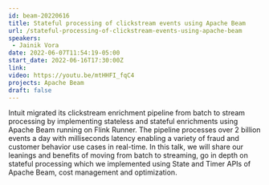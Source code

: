```yaml
---
id: beam-20220616
title: Stateful processing of clickstream events using Apache Beam
url: /stateful-processing-of-clickstream-events-using-apache-beam
speakers:
 - Jainik Vora
date: 2022-06-07T11:54:19-05:00
start_date: 2022-06-16T17:30:00Z
link:  
video: https://youtu.be/mtHHFI_fqC4
projects: Apache Beam
draft: false
---
```


Intuit migrated its clickstream enrichment pipeline from batch to stream processing by implementing stateless and stateful enrichments using Apache Beam running on Flink Runner. The pipeline processes over 2 billion events a day with milliseconds latency enabling a variety of fraud and customer behavior use cases in real-time. In this talk, we will share our leanings and benefits of moving from batch to streaming, go in depth on stateful processing which we implemented using State and Timer APIs of Apache Beam, cost management and  optimization.